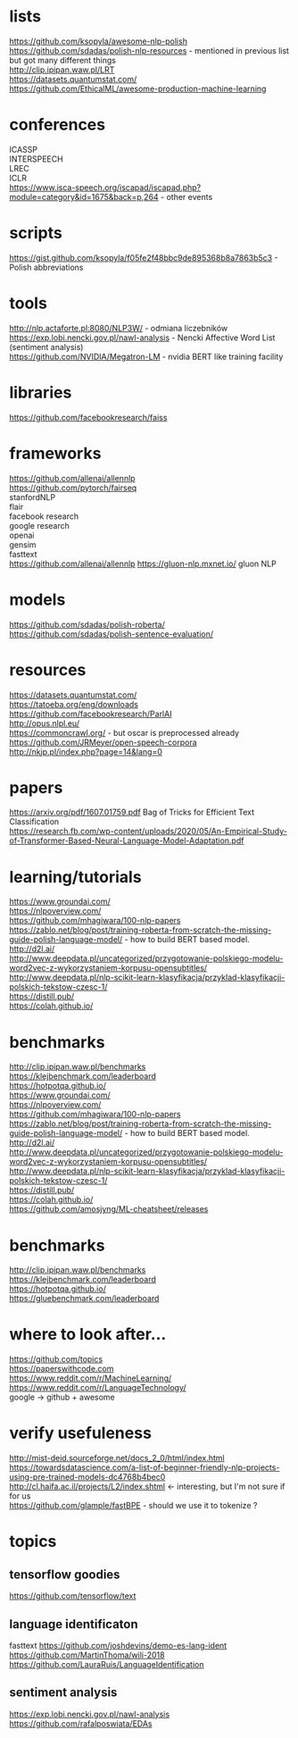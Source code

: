 # lists

https://github.com/ksopyla/awesome-nlp-polish  
https://github.com/sdadas/polish-nlp-resources - mentioned in previous list but got many different things  
http://clip.ipipan.waw.pl/LRT  
https://datasets.quantumstat.com/  
https://github.com/EthicalML/awesome-production-machine-learning  


# conferences
ICASSP  
INTERSPEECH  
LREC  
ICLR  
https://www.isca-speech.org/iscapad/iscapad.php?module=category&id=1675&back=p,264 - other events  

# scripts

https://gist.github.com/ksopyla/f05fe2f48bbc9de895368b8a7863b5c3 - Polish abbreviations  


# tools
http://nlp.actaforte.pl:8080/NLP3W/ - odmiana liczebników  
https://exp.lobi.nencki.gov.pl/nawl-analysis - Nencki Affective Word List (sentiment analysis)  
https://github.com/NVIDIA/Megatron-LM - nvidia BERT like training facility  


# libraries

https://github.com/facebookresearch/faiss  


# frameworks

https://github.com/allenai/allennlp  
https://github.com/pytorch/fairseq  
stanfordNLP  
flair  
facebook research  
google research  
openai  
gensim  
fasttext  
https://github.com/allenai/allennlp
https://gluon-nlp.mxnet.io/  gluon NLP

# models

https://github.com/sdadas/polish-roberta/  
https://github.com/sdadas/polish-sentence-evaluation/  

# resources
https://datasets.quantumstat.com/  
https://tatoeba.org/eng/downloads  
https://github.com/facebookresearch/ParlAI  
http://opus.nlpl.eu/  
https://commoncrawl.org/ - but oscar is preprocessed already  
https://github.com/JRMeyer/open-speech-corpora  
http://nkjp.pl/index.php?page=14&lang=0  

# papers

https://arxiv.org/pdf/1607.01759.pdf Bag of Tricks for Efficient Text Classification  
https://research.fb.com/wp-content/uploads/2020/05/An-Empirical-Study-of-Transformer-Based-Neural-Language-Model-Adaptation.pdf  


# learning/tutorials

https://www.groundai.com/  
https://nlpoverview.com/  
https://github.com/mhagiwara/100-nlp-papers  
https://zablo.net/blog/post/training-roberta-from-scratch-the-missing-guide-polish-language-model/ - how to build BERT based model.  
http://d2l.ai/  
http://www.deepdata.pl/uncategorized/przygotowanie-polskiego-modelu-word2vec-z-wykorzystaniem-korpusu-opensubtitles/  
http://www.deepdata.pl/nlp-scikit-learn-klasyfikacja/przyklad-klasyfikacji-polskich-tekstow-czesc-1/  
https://distill.pub/  
https://colah.github.io/  


# benchmarks

http://clip.ipipan.waw.pl/benchmarks  
https://klejbenchmark.com/leaderboard  
https://hotpotqa.github.io/  
https://www.groundai.com/  
https://nlpoverview.com/  
https://github.com/mhagiwara/100-nlp-papers  
https://zablo.net/blog/post/training-roberta-from-scratch-the-missing-guide-polish-language-model/ - how to build BERT based model.  
http://d2l.ai/  
http://www.deepdata.pl/uncategorized/przygotowanie-polskiego-modelu-word2vec-z-wykorzystaniem-korpusu-opensubtitles/  
http://www.deepdata.pl/nlp-scikit-learn-klasyfikacja/przyklad-klasyfikacji-polskich-tekstow-czesc-1/  
https://distill.pub/  
https://colah.github.io/  
https://github.com/amosjyng/ML-cheatsheet/releases  

# benchmarks

http://clip.ipipan.waw.pl/benchmarks  
https://klejbenchmark.com/leaderboard  
https://hotpotqa.github.io/  
https://gluebenchmark.com/leaderboard  


# where to look after...

https://github.com/topics  
https://paperswithcode.com  
https://www.reddit.com/r/MachineLearning/  
https://www.reddit.com/r/LanguageTechnology/  
google -> github + awesome  


# verify usefuleness

http://mist-deid.sourceforge.net/docs_2_0/html/index.html  
https://towardsdatascience.com/a-list-of-beginner-friendly-nlp-projects-using-pre-trained-models-dc4768b4bec0  
http://cl.haifa.ac.il/projects/L2/index.shtml <- interesting, but I'm not sure if for us  
https://github.com/glample/fastBPE - should we use it to tokenize ?  


# topics

## tensorflow goodies

https://github.com/tensorflow/text  


## language identificaton

fasttext
https://github.com/joshdevins/demo-es-lang-ident  
https://github.com/MartinThoma/wili-2018  
https://github.com/LauraRuis/LanguageIdentification  


## sentiment analysis

https://exp.lobi.nencki.gov.pl/nawl-analysis  
https://github.com/rafalposwiata/EDAs  
